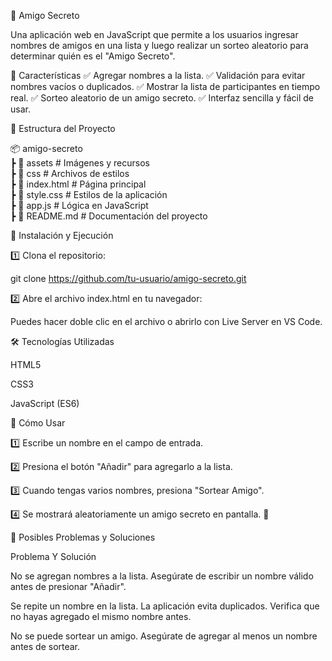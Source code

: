 🎁 Amigo Secreto

Una aplicación web en JavaScript que permite a los usuarios ingresar nombres de amigos en una lista y luego realizar un sorteo aleatorio para determinar quién es el "Amigo Secreto".

📌 Características
✅ Agregar nombres a la lista.
✅ Validación para evitar nombres vacíos o duplicados.
✅ Mostrar la lista de participantes en tiempo real.
✅ Sorteo aleatorio de un amigo secreto.
✅ Interfaz sencilla y fácil de usar.

📂 Estructura del Proyecto

📦 amigo-secreto  
 ┣ 📂 assets            # Imágenes y recursos  
 ┣ 📂 css               # Archivos de estilos  
 ┣ 📜 index.html        # Página principal  
 ┣ 📜 style.css         # Estilos de la aplicación  
 ┣ 📜 app.js            # Lógica en JavaScript  
 ┣ 📜 README.md         # Documentación del proyecto  

 🚀 Instalación y Ejecución
 
1️⃣ Clona el repositorio:

git clone https://github.com/tu-usuario/amigo-secreto.git

2️⃣ Abre el archivo index.html en tu navegador:

Puedes hacer doble clic en el archivo o abrirlo con Live Server en VS Code.

🛠️ Tecnologías Utilizadas

HTML5

CSS3

JavaScript (ES6)

📌 Cómo Usar

1️⃣ Escribe un nombre en el campo de entrada.

2️⃣ Presiona el botón "Añadir" para agregarlo a la lista.

3️⃣ Cuando tengas varios nombres, presiona "Sortear Amigo".

4️⃣ Se mostrará aleatoriamente un amigo secreto en pantalla. 🎉

🔧 Posibles Problemas y Soluciones

Problema Y	Solución

No se agregan nombres a la lista.	Asegúrate de escribir un nombre válido antes de presionar "Añadir".

Se repite un nombre en la lista.	La aplicación evita duplicados. Verifica que no hayas agregado el mismo nombre antes.

No se puede sortear un amigo.	Asegúrate de agregar al menos un nombre antes de sortear.
